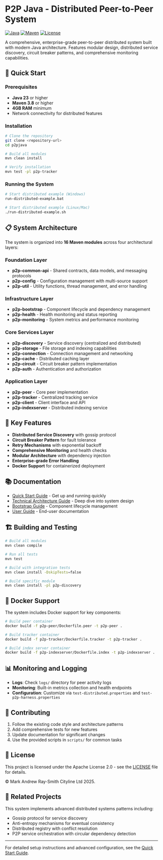 # P2P Java - Distributed Peer-to-Peer System

[![Java](https://img.shields.io/badge/Java-23-orange.svg)](https://openjdk.java.net/projects/jdk/23/)
[![Maven](https://img.shields.io/badge/Maven-3.8+-blue.svg)](https://maven.apache.org/)
[![License](https://img.shields.io/badge/License-Apache%202.0-blue.svg)](https://opensource.org/licenses/Apache-2.0)

A comprehensive, enterprise-grade peer-to-peer distributed system built with modern Java architecture. Features modular design, distributed service discovery, circuit breaker patterns, and comprehensive monitoring capabilities.

## 🚀 Quick Start

### Prerequisites

- **Java 23** or higher
- **Maven 3.8** or higher
- **4GB RAM** minimum
- Network connectivity for distributed features

### Installation

```bash
# Clone the repository
git clone <repository-url>
cd p2pjava

# Build all modules
mvn clean install

# Verify installation
mvn test -pl p2p-tracker
```

### Running the System

```bash
# Start distributed example (Windows)
run-distributed-example.bat

# Start distributed example (Linux/Mac)
./run-distributed-example.sh
```

## 📋 System Architecture

The system is organized into **16 Maven modules** across four architectural layers:

### Foundation Layer
- **p2p-common-api** - Shared contracts, data models, and messaging protocols
- **p2p-config** - Configuration management with multi-source support
- **p2p-util** - Utility functions, thread management, and error handling

### Infrastructure Layer
- **p2p-bootstrap** - Component lifecycle and dependency management
- **p2p-health** - Health monitoring and status reporting
- **p2p-monitoring** - System metrics and performance monitoring

### Core Services Layer
- **p2p-discovery** - Service discovery (centralized and distributed)
- **p2p-storage** - File storage and indexing capabilities
- **p2p-connection** - Connection management and networking
- **p2p-cache** - Distributed caching layer
- **p2p-circuit** - Circuit breaker pattern implementation
- **p2p-auth** - Authentication and authorization

### Application Layer
- **p2p-peer** - Core peer implementation
- **p2p-tracker** - Centralized tracking service
- **p2p-client** - Client interface and API
- **p2p-indexserver** - Distributed indexing service

## 🔧 Key Features

- **Distributed Service Discovery** with gossip protocol
- **Circuit Breaker Pattern** for fault tolerance
- **Retry Mechanisms** with exponential backoff
- **Comprehensive Monitoring** and health checks
- **Modular Architecture** with dependency injection
- **Enterprise-grade Error Handling**
- **Docker Support** for containerized deployment

## 📚 Documentation

- [Quick Start Guide](docs/QUICK_START_GUIDE.md) - Get up and running quickly
- [Technical Architecture Guide](docs/TECHNICAL_ARCHITECTURE_GUIDE.md) - Deep dive into system design
- [Bootstrap Guide](docs/BOOTSTRAP_GUIDE.md) - Component lifecycle management
- [User Guide](docs/USER_GUIDE.md) - End-user documentation

## 🏗️ Building and Testing

```bash
# Build all modules
mvn clean compile

# Run all tests
mvn test

# Build with integration tests
mvn clean install -DskipTests=false

# Build specific module
mvn clean install -pl p2p-discovery
```

## 🐳 Docker Support

The system includes Docker support for key components:

```bash
# Build peer container
docker build -f p2p-peer/Dockerfile.peer -t p2p-peer .

# Build tracker container
docker build -f p2p-tracker/Dockerfile.tracker -t p2p-tracker .

# Build index server container
docker build -f p2p-indexserver/Dockerfile.index -t p2p-indexserver .
```

## 📊 Monitoring and Logging

- **Logs**: Check `logs/` directory for peer activity logs
- **Monitoring**: Built-in metrics collection and health endpoints
- **Configuration**: Customize via `test-distributed.properties` and `test-p2p-harness.properties`

## 🤝 Contributing

1. Follow the existing code style and architecture patterns
2. Add comprehensive tests for new features
3. Update documentation for significant changes
4. Use the provided scripts in `scripts/` for common tasks

## 📄 License

This project is licensed under the Apache License 2.0 - see the [LICENSE](LICENSE) file for details.

© Mark Andrew Ray-Smith Cityline Ltd 2025.

## 🔗 Related Projects

This system implements advanced distributed systems patterns including:
- Gossip protocol for service discovery
- Anti-entropy mechanisms for eventual consistency
- Distributed registry with conflict resolution
- P2P service orchestration with circular dependency detection

---

For detailed setup instructions and advanced configuration, see the [Quick Start Guide](docs/QUICK_START_GUIDE.md).

